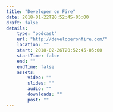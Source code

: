 ```yaml
---
title: "Developer on Fire"
date: 2018-01-22T20:52:45-05:00
draft: false
details:
    type: "podcast"
    url: "http://developeronfire.com/"
    location: ""
    start: 2018-02-26T20:52:45-05:00
    startTime: false
    end: ""
    endTime: false
    assets:
        video: ""
        slides: ""
        audio: ""
        downloads: ""
        post: ""
---
```


